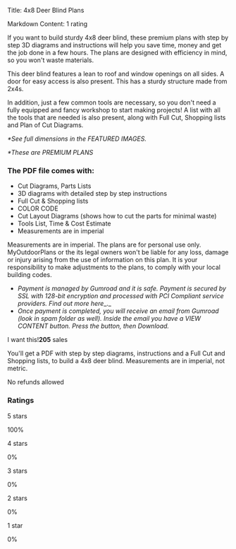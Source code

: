 Title: 4x8 Deer Blind Plans

Markdown Content:
1 rating

If you want to build sturdy 4x8 deer blind, these premium plans with step by step 3D diagrams and instructions will help you save time, money and get the job done in a few hours. The plans are designed with efficiency in mind, so you won't waste materials.

This deer blind features a lean to roof and window openings on all sides. A door for easy access is also present. This has a sturdy structure made from 2x4s.

In addition, just a few common tools are necessary, so you don't need a fully equipped and fancy workshop to start making projects! A list with all the tools that are needed is also present, along with Full Cut, Shopping lists and Plan of Cut Diagrams.

_\*See full dimensions in the FEATURED IMAGES._

_\*These are PREMIUM PLANS_

### The PDF file comes with:

*   Cut Diagrams, Parts Lists
*   3D diagrams with detailed step by step instructions
*   Full Cut & Shopping lists
*   COLOR CODE
*   Cut Layout Diagrams (shows how to cut the parts for minimal waste)
*   Tools List, Time & Cost Estimate
*   Measurements are in imperial

Measurements are in imperial. The plans are for personal use only. MyOutdoorPlans or the its legal owners won't be liable for any loss, damage or injury arising from the use of information on this plan. It is your responsibility to make adjustments to the plans, to comply with your local building codes.

*   _Payment is managed by Gumroad and it is safe. Payment is secured by SSL with 128-bit encryption and processed with PCI Compliant service providers. Find out more_ _here__._
*   _Once payment is completed, you will receive an email from Gumroad (look in spam folder as well). Inside the email you have a VIEW CONTENT button. Press the button, then Download._

I want this!**205** sales

You'll get a PDF with step by step diagrams, instructions and a Full Cut and Shopping lists, to build a 4x8 deer blind. Measurements are in imperial, not metric.

No refunds allowed

### Ratings

5 stars

100%

4 stars

0%

3 stars

0%

2 stars

0%

1 star

0%

